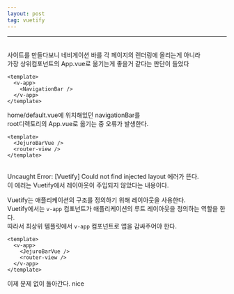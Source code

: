 ```yaml
---
layout: post
tag: vuetify
---
```

***
<br>
사이트를 만들다보니 네비게이션 바를 각 페이지의 렌더링에 올리는게 아니라
<br>
가장 상위컴포넌트의 App.vue로 옮기는게 좋을거 같다는 판단이 들었다
<br>

```default.vue
<template>
  <v-app>
    <NavigationBar />
  </v-app>
</template>

```
home/default.vue에 위치해있던 navigationBar를
<br>
root디렉토리의 App.vue로 옮기는 중 오류가 발생한다.
<br>

```default.vue
<template>
  <JejuroBarVue />
  <router-view />
</template>
```
<br>
Uncaught Error: [Vuetify] Could not find injected layout 에러가 뜬다.
<br>
이 에러는 Vuetify에서 레이아웃이 주입되지 않았다는 내용이다.

Vuetify는 애플리케이션의 구조를 정의하기 위해 레이아웃을 사용한다.
<br>
Vuetify에서는 `v-app` 컴포넌트가 애플리케이션의 루트 레이아웃을 정의하는 역할을 한다.
<br>
따라서 최상위 템플릿에서 `v-app` 컴포넌트로 앱을 감싸주어야 한다.
<br>

```App.vue
<template>
  <v-app>
	<JejuroBarVue />
	<router-view />
  </v-app>
</template>
```
이제 문제 없이 돌아간다.
nice